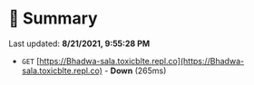 # 📖 Summary
Last updated: **8/21/2021, 9:55:28 PM**

- `GET` [https://Bhadwa-sala.toxicblte.repl.co](https://Bhadwa-sala.toxicblte.repl.co) - **Down** (265ms)
